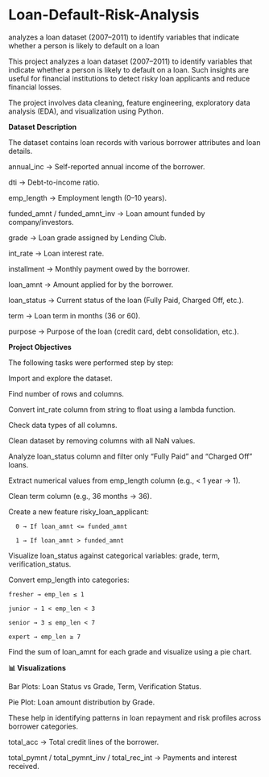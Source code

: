 # Loan-Default-Risk-Analysis
analyzes a loan dataset (2007–2011) to identify variables that indicate whether a person is likely to default on a loan

This project analyzes a loan dataset (2007–2011) to identify variables that indicate whether a person is likely to default on a loan. Such insights are useful for financial institutions to detect risky loan applicants and reduce financial losses.

The project involves data cleaning, feature engineering, exploratory data analysis (EDA), and visualization using Python.

**Dataset Description**

The dataset contains loan records with various borrower attributes and loan details.

annual_inc → Self-reported annual income of the borrower.

dti → Debt-to-income ratio.

emp_length → Employment length (0–10 years).

funded_amnt / funded_amnt_inv → Loan amount funded by company/investors.

grade → Loan grade assigned by Lending Club.

int_rate → Loan interest rate.

installment → Monthly payment owed by the borrower.

loan_amnt → Amount applied for by the borrower.

loan_status → Current status of the loan (Fully Paid, Charged Off, etc.).

term → Loan term in months (36 or 60).

purpose → Purpose of the loan (credit card, debt consolidation, etc.).


**Project Objectives**

The following tasks were performed step by step:

Import and explore the dataset.

Find number of rows and columns.

Convert int_rate column from string to float using a lambda function.

Check data types of all columns.

Clean dataset by removing columns with all NaN values.

Analyze loan_status column and filter only “Fully Paid” and “Charged Off” loans.

Extract numerical values from emp_length column (e.g., < 1 year → 1).

Clean term column (e.g., 36 months → 36).

Create a new feature risky_loan_applicant:

      0 → If loan_amnt <= funded_amnt

      1 → If loan_amnt > funded_amnt

Visualize loan_status against categorical variables: grade, term, verification_status.

Convert emp_length into categories:

    fresher → emp_len ≤ 1

    junior → 1 < emp_len < 3

    senior → 3 ≤ emp_len < 7

    expert → emp_len ≥ 7

Find the sum of loan_amnt for each grade and visualize using a pie chart.

**📊 Visualizations**

Bar Plots: Loan Status vs Grade, Term, Verification Status.

Pie Plot: Loan amount distribution by Grade.

These help in identifying patterns in loan repayment and risk profiles across borrower categories.

total_acc → Total credit lines of the borrower.

total_pymnt / total_pymnt_inv / total_rec_int → Payments and interest received.
